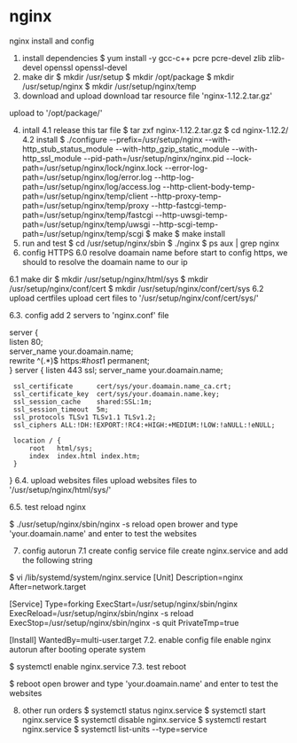 # nginx
nginx install and config

1. install dependencies
$ yum install -y gcc-c++ pcre pcre-devel zlib zlib-devel openssl openssl-devel
2. make dir
$ mkdir /usr/setup
$ mkdir /opt/package
$ mkdir /usr/setup/nginx
$ mkdir /usr/setup/nginx/temp
3. download and upload
download tar resource file 'nginx-1.12.2.tar.gz'

upload to '/opt/package/'

4. intall
4.1 release this tar file
$ tar zxf nginx-1.12.2.tar.gz
$ cd nginx-1.12.2/
4.2 install
$ ./configure --prefix=/usr/setup/nginx --with-http_stub_status_module --with-http_gzip_static_module --with-http_ssl_module --pid-path=/usr/setup/nginx/nginx.pid --lock-path=/usr/setup/nginx/lock/nginx.lock --error-log-path=/usr/setup/nginx/log/error.log --http-log-path=/usr/setup/nginx/log/access.log --http-client-body-temp-path=/usr/setup/nginx/temp/client --http-proxy-temp-path=/usr/setup/nginx/temp/proxy --http-fastcgi-temp-path=/usr/setup/nginx/temp/fastcgi --http-uwsgi-temp-path=/usr/setup/nginx/temp/uwsgi --http-scgi-temp-path=/usr/setup/nginx/temp/scgi
$ make
$ make install
5. run and test
$ cd /usr/setup/nginx/sbin
$ ./nginx
$ ps aux | grep nginx
6. config HTTPS
6.0 resolve doamain name
before start to config https, we should to resolve the doamain name to our ip

6.1 make dir
$ mkdir /usr/setup/nginx/html/sys
$ mkdir /usr/setup/nginx/conf/cert
$ mkdir /usr/setup/nginx/conf/cert/sys
6.2 upload certfiles
upload cert files to '/usr/setup/nginx/conf/cert/sys/'

6.3. config
add 2 servers to 'nginx.conf' file

server {  
    listen  80;  
    server_name your.doamain.name;   
    rewrite ^(.*)$  https:#$host$1 permanent;  
} 
server {
     listen       443 ssl;
     server_name  your.doamain.name;

     ssl_certificate      cert/sys/your.doamain.name_ca.crt;
     ssl_certificate_key  cert/sys/your.doamain.name.key;
     ssl_session_cache    shared:SSL:1m;
     ssl_session_timeout  5m;       
     ssl_protocols TLSv1 TLSv1.1 TLSv1.2;
     ssl_ciphers ALL:!DH:!EXPORT:!RC4:+HIGH:+MEDIUM:!LOW:!aNULL:!eNULL;
    
     location / {
         root   html/sys;
         index  index.html index.htm;
     }
}
6.4. upload websites files
upload websites files to '/usr/setup/nginx/html/sys/'

6.5. test
reload nginx

$ ./usr/setup/nginx/sbin/nginx -s reload
open brower and type 'your.doamain.name' and enter to test the websites

7. config autorun
7.1 create config service file
create nginx.service and add the following string

$ vi /lib/systemd/system/nginx.service
[Unit]
Description=nginx
After=network.target

[Service]
Type=forking
ExecStart=/usr/setup/nginx/sbin/nginx
ExecReload=/usr/setup/nginx/sbin/nginx -s reload
ExecStop=/usr/setup/nginx/sbin/nginx -s quit
PrivateTmp=true

[Install]
WantedBy=multi-user.target
7.2. enable config file
enable nginx autorun after booting operate system

$ systemctl enable nginx.service
7.3. test
reboot

$ reboot
open brower and type 'your.doamain.name' and enter to test the websites

8. other run orders
$ systemctl status nginx.service
$ systemctl start nginx.service
$ systemctl disable nginx.service
$ systemctl restart nginx.service
$ systemctl list-units --type=service
